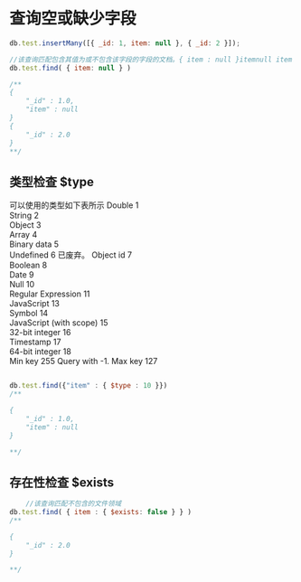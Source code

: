 # 查询空或缺少字段

```js
db.test.insertMany([{ _id: 1, item: null }, { _id: 2 }]);

//该查询匹配包含其值为或不包含该字段的字段的文档。{ item : null }itemnull item
db.test.find( { item: null } )

/**
{
    "_id" : 1.0,
    "item" : null
}
{
    "_id" : 2.0
}
**/

```
## 类型检查 $type
可以使用的类型如下表所示
Double	                    1	 
String	                    2	 
Object	                    3	 
Array	                    4	 
Binary data	                5	 
Undefined	                6	已废弃。
Object id	                7	 
Boolean	                    8	 
Date	                    9	 
Null	                    10	 
Regular Expression	        11	 
JavaScript	                13	 
Symbol	                    14	 
JavaScript (with scope)	    15	 
32-bit integer	            16	 
Timestamp	                17	 
64-bit integer	            18	 
Min key	                    255	Query with -1.
Max key	                    127	 

```js

db.test.find({"item" : { $type : 10 }})
/**

{
    "_id" : 1.0,
    "item" : null
}

**/
```

## 存在性检查 $exists
```js
    //该查询匹配不包含的文件领域
db.test.find( { item : { $exists: false } } )
/**

{
    "_id" : 2.0
}

**/
```